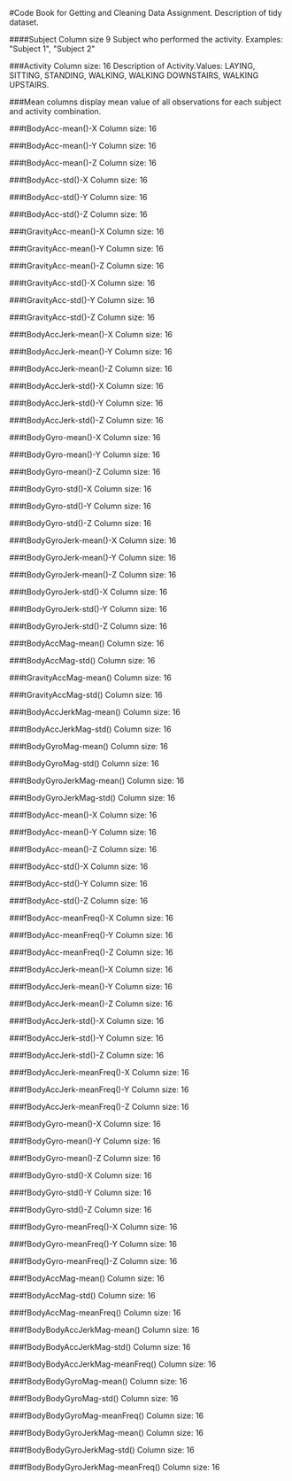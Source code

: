 #Code Book for Getting and Cleaning Data Assignment. Description of tidy dataset.


####Subject		Column size 9
   Subject who performed the activity. Examples:  "Subject 1", "Subject 2"

###Activity	Column size: 16
   Description of Activity.Values: LAYING, SITTING, STANDING, WALKING, WALKING DOWNSTAIRS, WALKING UPSTAIRS.
   

###Mean columns display mean value of all observations for each subject and activity combination. 

   
###tBodyAcc-mean()-X 	Column size: 16
	

###tBodyAcc-mean()-Y 	Column size: 16
	

###tBodyAcc-mean()-Z 	Column size: 16
	

###tBodyAcc-std()-X 	Column size: 16
	

###tBodyAcc-std()-Y	Column size: 16
	

###tBodyAcc-std()-Z	Column size: 16
	

###tGravityAcc-mean()-X	Column size: 16
	

###tGravityAcc-mean()-Y	Column size: 16
	

###tGravityAcc-mean()-Z	Column size: 16
	

###tGravityAcc-std()-X	Column size: 16 
	

###tGravityAcc-std()-Y	Column size: 16 
	

###tGravityAcc-std()-Z	Column size: 16 
	

###tBodyAccJerk-mean()-X	Column size: 16
	
	
###tBodyAccJerk-mean()-Y	Column size: 16
	
	
###tBodyAccJerk-mean()-Z	Column size: 16 
	
	
###tBodyAccJerk-std()-X 	Column size: 16
	
	
###tBodyAccJerk-std()-Y 	Column size: 16
	
	
###tBodyAccJerk-std()-Z 	Column size: 16
	
	
###tBodyGyro-mean()-X 	Column size: 16
	
	
###tBodyGyro-mean()-Y 	Column size: 16
	
	
###tBodyGyro-mean()-Z	Column size: 16
	
	
###tBodyGyro-std()-X 	Column size: 16
	
	
###tBodyGyro-std()-Y	Column size: 16
	
	
###tBodyGyro-std()-Z	Column size: 16
	
	
###tBodyGyroJerk-mean()-X	Column size: 16 
	
	
###tBodyGyroJerk-mean()-Y	Column size: 16
	
	
###tBodyGyroJerk-mean()-Z	Column size: 16 
	
	
###tBodyGyroJerk-std()-X	Column size: 16
	
	
###tBodyGyroJerk-std()-Y 	Column size: 16
	
	
###tBodyGyroJerk-std()-Z	Column size: 16
	
	
###tBodyAccMag-mean()	Column size: 16
	
	
###tBodyAccMag-std() 	Column size: 16
	
	
###tGravityAccMag-mean()	Column size: 16
	
	
###tGravityAccMag-std()	Column size: 16
	
	
###tBodyAccJerkMag-mean()	Column size: 16
	
	
###tBodyAccJerkMag-std() 	Column size: 16
	
	
###tBodyGyroMag-mean() 	Column size: 16
	
	
###tBodyGyroMag-std()	Column size: 16
	
	
###tBodyGyroJerkMag-mean()	Column size: 16
	
	
###tBodyGyroJerkMag-std() 	Column size: 16
	
	
###fBodyAcc-mean()-X 	Column size: 16
	
	
###fBodyAcc-mean()-Y 	Column size: 16
	
	
###fBodyAcc-mean()-Z 	Column size: 16
	

###fBodyAcc-std()-X	Column size: 16
	

###fBodyAcc-std()-Y 	Column size: 16
	
	
###fBodyAcc-std()-Z 	Column size: 16
	
	
###fBodyAcc-meanFreq()-X	Column size: 16
	
	
###fBodyAcc-meanFreq()-Y	Column size: 16
	
	
###fBodyAcc-meanFreq()-Z	Column size: 16 
	
	
###fBodyAccJerk-mean()-X	Column size: 16 
	
	
###fBodyAccJerk-mean()-Y	Column size: 16 
	
	
###fBodyAccJerk-mean()-Z	Column size: 16 
	
	
###fBodyAccJerk-std()-X	Column size: 16
	
	
###fBodyAccJerk-std()-Y	Column size: 16
	
	
###fBodyAccJerk-std()-Z 	Column size: 16
	
	
###fBodyAccJerk-meanFreq()-X	Column size: 16 
	
	
###fBodyAccJerk-meanFreq()-Y	Column size: 16
	
	
###fBodyAccJerk-meanFreq()-Z	Column size: 16 
	
	
###fBodyGyro-mean()-X 	Column size: 16
	
	
###fBodyGyro-mean()-Y 	Column size: 16
	
	
###fBodyGyro-mean()-Z 	Column size: 16
	
	
###fBodyGyro-std()-X 	Column size: 16
	
	
###fBodyGyro-std()-Y 	Column size: 16
	
	
###fBodyGyro-std()-Z 	Column size: 16
	
	
###fBodyGyro-meanFreq()-X	Column size: 16
	
	
###fBodyGyro-meanFreq()-Y 	Column size: 16
	
	
###fBodyGyro-meanFreq()-Z 	Column size: 16
	
	
###fBodyAccMag-mean()	Column size: 16
	
	
###fBodyAccMag-std() 	Column size: 16
	
	
###fBodyAccMag-meanFreq()	Column size: 16
	
	
###fBodyBodyAccJerkMag-mean()	Column size: 16
	
	
###fBodyBodyAccJerkMag-std() 	Column size: 16
	
	
###fBodyBodyAccJerkMag-meanFreq() 	Column size: 16
	
	
###fBodyBodyGyroMag-mean() 	Column size: 16
	
	
###fBodyBodyGyroMag-std() 		Column size: 16
	
	
###fBodyBodyGyroMag-meanFreq()	Column size: 16
	
	
###fBodyBodyGyroJerkMag-mean()	Column size: 16 
	
	
###fBodyBodyGyroJerkMag-std()	Column size: 16
	
	
###fBodyBodyGyroJerkMag-meanFreq()	Column size: 16
	






